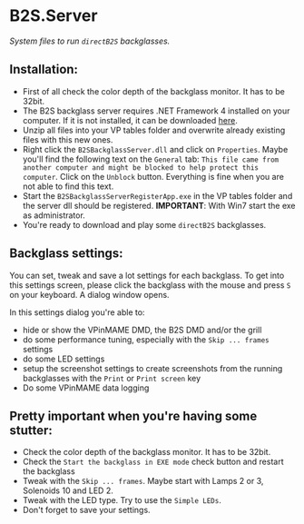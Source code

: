 # B2S.Server

*System files to run `directB2S` backglasses.*

## Installation:

- First of all check the color depth of the backglass monitor. It has to be 32bit.
- The B2S backglass server requires .NET Framework 4 installed on your computer. If it is not installed, it can be downloaded [here](http://www.microsoft.com/downloads/en/details.aspx?FamilyID=0a391abd-25c1-4fc0-919f-b21f31ab88b7&displaylang=en).
- Unzip all files into your VP tables folder and overwrite already existing files with this new ones.
- Right click the `B2SBackglassServer.dll` and click on `Properties`. Maybe you'll find the following text on the `General` tab:
  `This file came from another computer and might be blocked to help protect this computer`. Click on the `Unblock` button.
  Everything is fine when you are not able to find this text.
- Start the `B2SBackglassServerRegisterApp.exe` in the VP tables folder and the server dll should be registered.
  **IMPORTANT**: With Win7 start the exe as administrator.
- You're ready to download and play some `directB2S` backglasses.

## Backglass settings:

You can set, tweak and save a lot settings for each backglass. To get into this settings screen, please click the backglass with the mouse and press `S` on your keyboard. A dialog window opens.

In this settings dialog you're able to:

- hide or show the VPinMAME DMD, the B2S DMD and/or the grill
- do some performance tuning, especially with the `Skip ... frames` settings
- do some LED settings
- setup the screenshot settings to create screenshots from the running backglasses with the `Print` or `Print screen` key
- Do some VPinMAME data logging

## Pretty important when you're having some stutter:

- Check the color depth of the backglass monitor. It has to be 32bit.
- Check the `Start the backglass in EXE mode` check button and restart the backglass
- Tweak with the `Skip ... frames`. Maybe start with Lamps 2 or 3, Solenoids 10 and LED 2.
- Tweak with the LED type. Try to use the `Simple LEDs`.
- Don't forget to save your settings.
